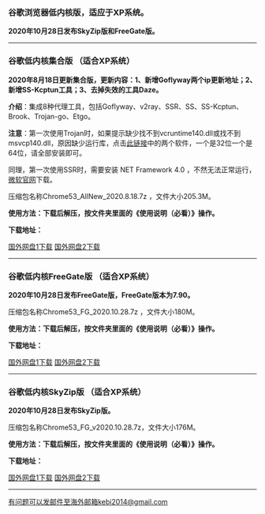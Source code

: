 ### 谷歌浏览器低内核版，适应于XP系统。

**2020年10月28日发布SkyZip版和FreeGate版。**

***

### 谷歌低内核集合版 （适合XP系统）

**2020年8月18日更新集合版，更新内容：1、新增Goflyway两个ip更新地址；2、新增SS-Kcptun工具；3、去掉失效的工具Daze。**

**介绍**：集成8种代理工具，包括Goflyway、v2ray、SSR、SS、SS-Kcptun、Brook、Trojan-go、Etgo。

**注意**：第一次使用Trojan时，如果提示缺少找不到vcruntime140.dll或找不到msvcp140.dll，原因缺少运行库，点击[此链接](https://www.microsoft.com/en-us/download/details.aspx?id=48145)中的两个软件，一个是32位一个是64位，请全部安装即可。

同理，第一次使用SSR时，需要安装 NET Framework 4.0 ，不然无法正常运行，[微软官网](https://www.microsoft.com/zh-cn/download/details.aspx?id=17718)下载。

压缩包名称Chrome53_AllNew_2020.8.18.7z ，文件大小205.3M。

**使用方法：下载后解压，按文件夹里面的《使用说明（必看）》操作。**

**下载地址：**

[国外网盘1下载](https://tr71.free4444.xyz/Chrome53_AllNew_2020.8.18.7z) 
[国外网盘2下载](https://tr61.free4444.xyz/Chrome53_AllNew_2020.8.18.7z) 

***

### 谷歌低内核FreeGate版 （适合XP系统）

**2020年10月28日发布FreeGate版，FreeGate版本为7.90。**

压缩包名称Chrome53_FG_2020.10.28.7z ，文件大小180M。

**使用方法：下载后解压，按文件夹里面的《使用说明（必看）》操作。**

**下载地址：**

[国外网盘1下载](https://tr71.free4444.xyz/Chrome53_FG_v2020.10.28.7z) 
[国外网盘2下载](https://tr61.free4444.xyz/Chrome53_FG_v2020.10.28.7z) 

***

### 谷歌低内核SkyZip版 （适合XP系统）

**2020年10月28日发布SkyZip版。**

压缩包名称Chrome53_FG_v2020.10.28.7z，文件大小176M。

**使用方法：下载后解压，按文件夹里面的《使用说明（必看）》操作。**

**下载地址：**

[国外网盘1下载](https://tr71.free4444.xyz/Chrome53_SZ_2020.10.28.7z) 
[国外网盘2下载](https://tr61.free4444.xyz/Chrome53_SZ_2020.10.28.7z) 

***


有问题可以发邮件至海外邮箱kebi2014@gmail.com
